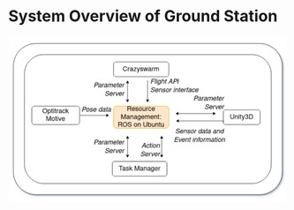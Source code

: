 

# System Overview of Ground Station

![System Overview of Ground Station](/some_swarm_github.png "Swarm Diagram")

